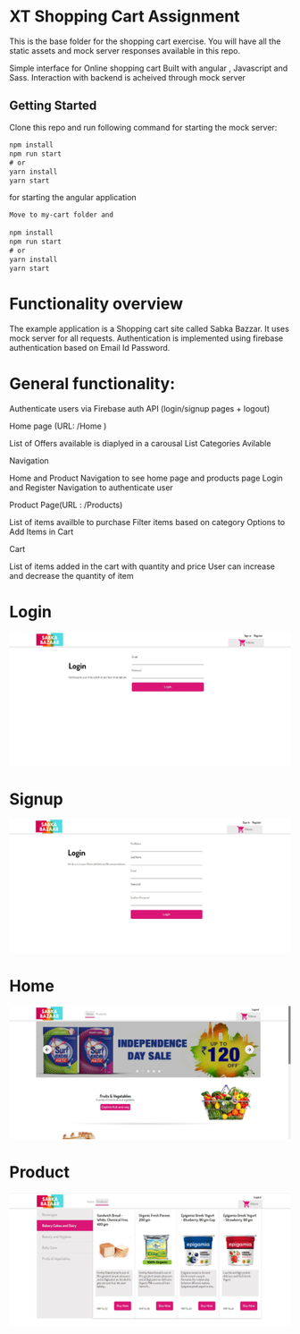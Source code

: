# XT Shopping Cart Assignment

This is the base folder for the shopping cart exercise. You will have all the static assets and mock server responses available in this repo.

Simple interface for Online shopping cart Built with angular , Javascript and Sass. Interaction with backend is acheived through mock server

## Getting Started

Clone this repo and run following command for starting the mock server:

```
npm install
npm run start
# or
yarn install
yarn start
```

for starting the angular application
```
Move to my-cart folder and

npm install
npm run start
# or
yarn install
yarn start

```

# Functionality overview

The example application is a Shopping cart site called Sabka Bazzar. It uses mock server for all requests. Authentication is implemented using firebase authentication based on Email Id Password. 

# General functionality:

Authenticate users via Firebase auth API (login/signup pages + logout)

Home page (URL: /Home )

List of Offers available is diaplyed in a carousal
List Categories Avilable

Navigation 

Home and Product Navigation to see home page and products page
Login and Register Navigation to authenticate user

Product Page(URL : /Products)

List of items availble to purchase
Filter items based on category
Options to Add Items in Cart

Cart

List of items added in the cart with quantity and price
User can increase and decrease the quantity of item

# Login

![alt text](https://github.com/athul-narayanan/shopping-cart-assignment/blob/develop-1/login.jpg)

# Signup

![alt text](https://github.com/athul-narayanan/shopping-cart-assignment/blob/develop-1/Signup.jpg)

# Home

![alt text](https://github.com/athul-narayanan/shopping-cart-assignment/blob/develop-1/Home.jpg)

# Product

![alt text](https://github.com/athul-narayanan/shopping-cart-assignment/blob/develop-1/product.jpg)




